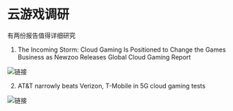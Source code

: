 # 云游戏调研

有两份报告值得详细研究

1. The Incoming Storm: Cloud Gaming Is Positioned to Change the Games Business as Newzoo Releases Global Cloud Gaming Report

![链接](https://newzoo.com/insights/articles/the-incoming-storm-cloud-gaming-is-positioned-to-change-the-games-business-as-newzoo-releases-global-cloud-gaming-report/)

2. AT&T narrowly beats Verizon, T-Mobile in 5G cloud gaming tests

![链接](https://www.lightreading.com/5g/atandt-narrowly-beats-verizon-t-mobile-in-5g-cloud-gaming-tests/d/d-id/759419)
